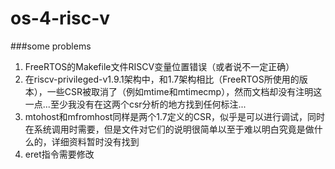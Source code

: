 # os-4-risc-v
###some problems
1. FreeRTOS的Makefile文件RISCV变量位置错误（或者说不一定正确）
2. 在riscv-privileged-v1.9.1架构中，和1.7架构相比（FreeRTOS所使用的版本），一些CSR被取消了（例如mtime和mtimecmp），然而文档却没有注明这一点...至少我没有在这两个csr分析的地方找到任何标注...
3. mtohost和mfromhost同样是两个1.7定义的CSR，似乎是可以进行调试，同时在系统调用时需要，但是文件对它们的说明很简单以至于难以明白究竟是做什么的，详细资料暂时没有找到
4. eret指令需要修改
